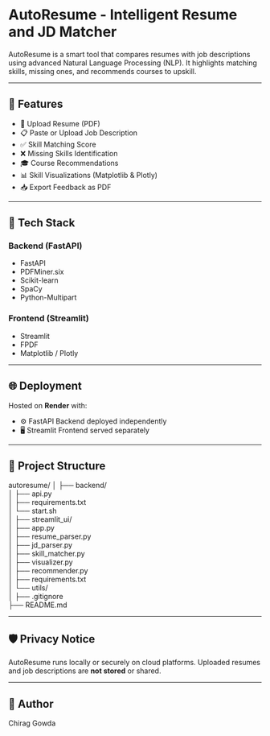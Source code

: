# AutoResume - Intelligent Resume and JD Matcher

AutoResume is a smart tool that compares resumes with job descriptions using advanced Natural Language Processing (NLP). It highlights matching skills, missing ones, and recommends courses to upskill.

---

## 🚀 Features

- 📄 Upload Resume (PDF)
- 📋 Paste or Upload Job Description
- ✅ Skill Matching Score
- ❌ Missing Skills Identification
- 🎓 Course Recommendations
- 📊 Skill Visualizations (Matplotlib & Plotly)
- 📥 Export Feedback as PDF

---

## 🧠 Tech Stack

### Backend (FastAPI)
- FastAPI
- PDFMiner.six
- Scikit-learn
- SpaCy
- Python-Multipart

### Frontend (Streamlit)
- Streamlit
- FPDF
- Matplotlib / Plotly

---

## 🌐 Deployment

Hosted on **Render** with:
- ⚙️ FastAPI Backend deployed independently
- 🖥️ Streamlit Frontend served separately

---

## 📁 Project Structure

autoresume/
│
├── backend/                        
│   ├── api.py                        
│   ├── requirements.txt              
│   └── start.sh                      
│
├── streamlit_ui/                    
│   ├── app.py                        
│   ├── resume_parser.py              
│   ├── jd_parser.py                  
│   ├── skill_matcher.py              
│   ├── visualizer.py                 
│   ├── recommender.py                
│   ├── requirements.txt              
│   └── utils/                        
│
├── .gitignore                       
├── README.md                         



---

## 🛡️ Privacy Notice

AutoResume runs locally or securely on cloud platforms. Uploaded resumes and job descriptions are **not stored** or shared.

---

## 📌 Author

Chirag Gowda



